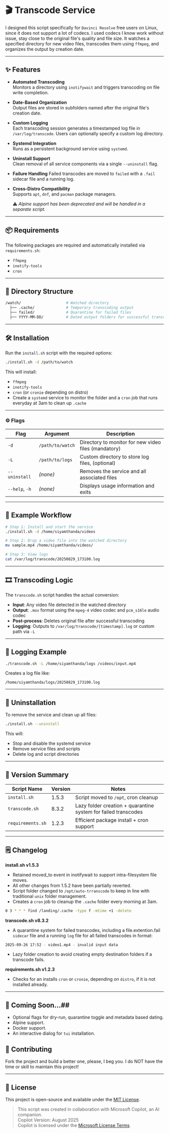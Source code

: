
# 🎬 Transcode Service

 I designed this script specifically for `Davinci Resolve` free users on Linux, since it does not support a lot of codecs. I used codecs I know work without issue, stay close to the original file's quality and file size. 
 It watches a specified directory for new video files, transcodes them using `ffmpeg`, and organizes the output by creation date.

---

## ✨ Features

- **Automated Transcoding**  
  Monitors a directory using `inotifywait` and triggers transcoding on file write completion.

- **Date-Based Organization**  
  Output files are stored in subfolders named after the original file's creation date.  

- **Custom Logging**  
  Each transcoding session generates a timestamped log file in `/var/log/transcode`. Users can optionally specify a custom log directory.

- **Systemd Integration**  
  Runs as a persistent background service using `systemd`.

- **Uninstall Support**  
  Clean removal of all service components via a single `--uninstall` flag.

- **Failure Handling**
  Failed transcodes are moved to `failed` with a `.fail` sidecar file and a running log.

- **Cross-Distro Compatibility**  
  Supports `apt`, `dnf`, and `pacman` package managers.

  ⚠️ *Alpine support has been deprecated and will be handled in a separate script.*

---

## 📦 Requirements

The following packages are required and automatically installed via `requirements.sh`:

- `ffmpeg`
- `inotify-tools`
- `cron`

---

## 📂 Directory Structure  

```bash
/watch/                    # Watched directory
  ├── .cache/              # Temporary transcoding output
  ├── failed/              # Quarantine for failed files
  ├── YYYY-MM-DD/          # Dated output folders for successful transcodes
```

---
## 🛠 Installation

Run the `install.sh` script with the required options:

```bash
./install.sh -d /path/to/watch
```
This will install:
- `ffmpeg`
- `inotify-tools`
- `cron` (or `cronie` depending on distro)
- Create a `systemd` service to monitor the folder and a `cron` job that runs everyday at 3am to clean up `.cache`

---

### ⚙️ Flags

| Flag            | Argument         | Description                                                  |
|-----------------|------------------|--------------------------------------------------------------|
| `-d`            | `/path/to/watch` | Directory to monitor for new video files (mandatory)         |
| `-L`            | `/path/to/logs`  | Custom directory to store log files, (optional)              |
| `--uninstall`   | *(none)*         | Removes the service and all associated files                 |
| `--help`, `-h`  | *(none)*         | Displays usage information and exits                         |

---

## 🧪 Example Workflow

```bash
# Step 1: Install and start the service
./install.sh -d /home/siyamthanda/videos

# Step 2: Drop a video file into the watched directory
mv sample.mp4 /home/siyamthanda/videos/

# Step 3: View logs
cat /var/log/transcode/20250829_173100.log
```

---

## 🎞 Transcoding Logic

The `transcode.sh` script handles the actual conversion:

- **Input**: Any video file detected in the watched directory  
- **Output**: `.mov` format using the `mpeg-4` video codec and `pcm_s16le` audio codec 
- **Post-process**: Deletes original file after successful transcoding  
- **Logging**: Outputs to `/var/log/transcode/[timestamp].log` or custom path via `-L`

---

## 📁 Logging Example

```bash
./transcode.sh -L /home/siyamthanda/logs /videos/input.mp4
```

Creates a log file like:

```
/home/siyamthanda/logs/20250829_173100.log
```

---


## 🔧 Uninstallation

To remove the service and clean up all files:

```bash
./install.sh --uninstall
```

This will:
- Stop and disable the systemd service
- Remove service files and scripts
- Delete log and script directories

---


## 📄 Version Summary

| Script Name      | Version | Notes                                                         |
|------------------|---------|---------------------------------------------------------------|
| `install.sh`     | 1.5.3   | Script moved to `/opt`, cron cleanup                          |
| `transcode.sh`   | 8.3.2   | Lazy folder creation + quarantine system for failed transcodes|
| `requirements.sh`| 1.2.3   | Efficient package install + cron support                      |

---

## 🗒️ Changelog

 **install.sh v1.5.3**
 - Retained moved_to event in inotifywait to support intra-filesystem file moves.
 - All other changes from 1.5.2 have been partially reverted.
 - Script folder changed to `/opt/auto-trranscode` to keep in line with traditional `unix` folder management.
 - Creates a `cron` job to cleanup the `.cache` folder every morning at 3am.
 ```bash
 0 3 * * * find /landing/.cache -type f -mtime +1 -delete
```
 
 **transcode.sh v8.3.2**

 - A quarantine system for failed transcodes, including a file.extention.fail `sidecar` file and a running `log` file for all failed transcodes in format:  
 ```bash
 2025-09-26 17:52 - video1.mp4 - invalid input data
 ```
 - Lazy folder creation to avoid creating empty destination folders if a transcode fails.

 **requirements.sh v1.2.3**
  - Checks for an installs `cron` or `cronie`, depending on `distro`, if it is not installed already.
---

## 🧰 Coming Soon...##

- Optional flags for dry-run, quarantine toggle and metadata based dating.
- Alpine support.
- Docker support.
- An interactive dialog for `tui` installation.


## 🤝 Contributing

Fork the project and build a better one, please, I beg you. I do NOT have the time or skill to maintain this project!

---

## 📜 License

This project is open-source and available under the [MIT License](LICENSE).

> This script was created in collaboration with Microsoft Copilot, an AI companion.  
> Copilot Version: August 2025  
> Copilot is licensed under the [Microsoft License Terms](https://aka.ms/copilotlicense).
